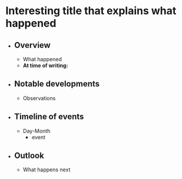 # Interesting title that explains what happened
- ## Overview
	- What happened
	- **At time of writing:**
- ## Notable developments
	- Observations
- ## Timeline of events
	- Day-Month
		- event
- ## Outlook
	- What happens next